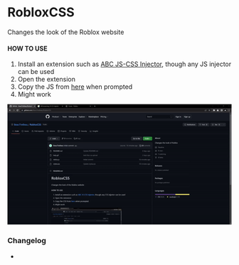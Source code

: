 # RobloxCSS
 Changes the look of the Roblox website

#### HOW TO USE
1. Install an extension such as [ABC JS-CSS Injector](https://chrome.google.com/webstore/detail/abc-js-css-injector/dnoagfebjndkhkabjkkoeeijnjpmbimj), though any JS injector can be used
2. Open the extension
3. Copy the JS from [here](roblox.css) when prompted
4. Might work

![Further help](helpjs.gif)

### Changelog
- 
